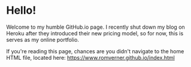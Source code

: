 # Hello!
Welcome to my humble GitHub.io page. I recently shut down my blog on Heroku 
after they introduced their new pricing model, so for now, this is serves as my
online portfolio.

If you're reading this page, chances are you didn't navigate to the home HTML
file, located here:
<a>https://www.romverner.github.io/index.html</a>